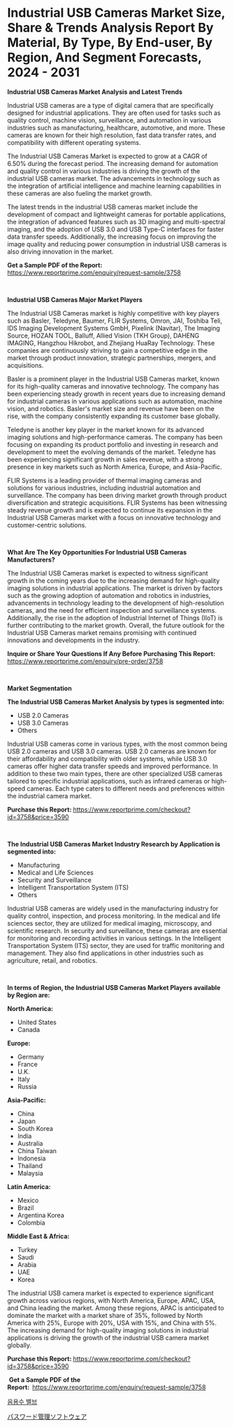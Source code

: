 <p><h1>Industrial USB Cameras Market Size, Share & Trends Analysis Report By Material, By Type, By End-user, By Region, And Segment Forecasts, 2024 - 2031</h1></p><p><strong>Industrial USB Cameras Market Analysis and Latest Trends</strong></p>
<p><p>Industrial USB cameras are a type of digital camera that are specifically designed for industrial applications. They are often used for tasks such as quality control, machine vision, surveillance, and automation in various industries such as manufacturing, healthcare, automotive, and more. These cameras are known for their high resolution, fast data transfer rates, and compatibility with different operating systems.</p><p>The Industrial USB Cameras Market is expected to grow at a CAGR of 6.50% during the forecast period. The increasing demand for automation and quality control in various industries is driving the growth of the industrial USB cameras market. The advancements in technology such as the integration of artificial intelligence and machine learning capabilities in these cameras are also fueling the market growth.</p><p>The latest trends in the industrial USB cameras market include the development of compact and lightweight cameras for portable applications, the integration of advanced features such as 3D imaging and multi-spectral imaging, and the adoption of USB 3.0 and USB Type-C interfaces for faster data transfer speeds. Additionally, the increasing focus on improving the image quality and reducing power consumption in industrial USB cameras is also driving innovation in the market.</p></p>
<p><strong>Get a Sample PDF of the Report:&nbsp;</strong> <a href="https://www.reportprime.com/enquiry/request-sample/3758">https://www.reportprime.com/enquiry/request-sample/3758</a></p>
<p>&nbsp;</p>
<p><strong>Industrial USB Cameras Major Market Players</strong></p>
<p><p>The Industrial USB Cameras market is highly competitive with key players such as Basler, Teledyne, Baumer, FLIR Systems, Omron, JAI, Toshiba Teli, IDS Imaging Development Systems GmbH, Pixelink (Navitar), The Imaging Source, HOZAN TOOL, Balluff, Allied Vision (TKH Group), DAHENG IMAGING, Hangzhou Hikrobot, and Zhejiang HuaRay Technology. These companies are continuously striving to gain a competitive edge in the market through product innovation, strategic partnerships, mergers, and acquisitions.</p><p>Basler is a prominent player in the Industrial USB Cameras market, known for its high-quality cameras and innovative technology. The company has been experiencing steady growth in recent years due to increasing demand for industrial cameras in various applications such as automation, machine vision, and robotics. Basler's market size and revenue have been on the rise, with the company consistently expanding its customer base globally.</p><p>Teledyne is another key player in the market known for its advanced imaging solutions and high-performance cameras. The company has been focusing on expanding its product portfolio and investing in research and development to meet the evolving demands of the market. Teledyne has been experiencing significant growth in sales revenue, with a strong presence in key markets such as North America, Europe, and Asia-Pacific.</p><p>FLIR Systems is a leading provider of thermal imaging cameras and solutions for various industries, including industrial automation and surveillance. The company has been driving market growth through product diversification and strategic acquisitions. FLIR Systems has been witnessing steady revenue growth and is expected to continue its expansion in the Industrial USB Cameras market with a focus on innovative technology and customer-centric solutions.</p></p>
<p>&nbsp;</p>
<p><strong>What Are The Key Opportunities For Industrial USB Cameras Manufacturers?</strong></p>
<p><p>The Industrial USB Cameras market is expected to witness significant growth in the coming years due to the increasing demand for high-quality imaging solutions in industrial applications. The market is driven by factors such as the growing adoption of automation and robotics in industries, advancements in technology leading to the development of high-resolution cameras, and the need for efficient inspection and surveillance systems. Additionally, the rise in the adoption of Industrial Internet of Things (IIoT) is further contributing to the market growth. Overall, the future outlook for the Industrial USB Cameras market remains promising with continued innovations and developments in the industry.</p></p>
<p><strong>Inquire or Share Your Questions If Any Before Purchasing This Report:</strong> <a href="https://www.reportprime.com/enquiry/pre-order/3758">https://www.reportprime.com/enquiry/pre-order/3758</a></p>
<p>&nbsp;</p>
<p><strong>Market Segmentation</strong></p>
<p><strong>The Industrial USB Cameras Market Analysis by types is segmented into:</strong></p>
<p><ul><li>USB 2.0 Cameras</li><li>USB 3.0 Cameras</li><li>Others</li></ul></p>
<p><p>Industrial USB cameras come in various types, with the most common being USB 2.0 cameras and USB 3.0 cameras. USB 2.0 cameras are known for their affordability and compatibility with older systems, while USB 3.0 cameras offer higher data transfer speeds and improved performance. In addition to these two main types, there are other specialized USB cameras tailored to specific industrial applications, such as infrared cameras or high-speed cameras. Each type caters to different needs and preferences within the industrial camera market.</p></p>
<p><strong>Purchase this Report:&nbsp;</strong><a href="https://www.reportprime.com/checkout?id=3758&price=3590">https://www.reportprime.com/checkout?id=3758&price=3590</a></p>
<p>&nbsp;</p>
<p><strong>The Industrial USB Cameras Market Industry Research by Application is segmented into:</strong></p>
<p><ul><li>Manufacturing</li><li>Medical and Life Sciences</li><li>Security and Surveillance</li><li>Intelligent Transportation System (ITS)</li><li>Others</li></ul></p>
<p><p>Industrial USB cameras are widely used in the manufacturing industry for quality control, inspection, and process monitoring. In the medical and life sciences sector, they are utilized for medical imaging, microscopy, and scientific research. In security and surveillance, these cameras are essential for monitoring and recording activities in various settings. In the Intelligent Transportation System (ITS) sector, they are used for traffic monitoring and management. They also find applications in other industries such as agriculture, retail, and robotics.</p></p>
<p>&nbsp;</p>
<p><strong>In terms of Region, the Industrial USB Cameras Market Players available by Region are:</strong></p>
<p>
    <p> <strong> North America: </strong>
        <ul>
            <li>United States</li>
            <li>Canada</li>
        </ul>
        </p> 
    <p> <strong> Europe: </strong>
        <ul>
            <li>Germany</li>
            <li>France</li>
            <li>U.K.</li>
            <li>Italy</li>
            <li>Russia</li>
        </ul>
        </p> 
    <p> <strong> Asia-Pacific: </strong>
        <ul>
            <li>China</li>
            <li>Japan</li>
            <li>South Korea</li>
            <li>India</li>
            <li>Australia</li>
            <li>China Taiwan</li>
            <li>Indonesia</li>
            <li>Thailand</li>
            <li>Malaysia</li>
        </ul>
        </p> 
    <p> <strong> Latin America: </strong>
        <ul>
            <li>Mexico</li>
            <li>Brazil</li>
            <li>Argentina Korea</li>
            <li>Colombia</li>
        </ul>
        </p> 
    <p> <strong> Middle East & Africa: </strong>
        <ul>
            <li>Turkey</li>
            <li>Saudi</li>
            <li>Arabia</li>
            <li>UAE</li>
            <li>Korea</li>
        </ul>
    </p>
    </p>
<p><p>The industrial USB camera market is expected to experience significant growth across various regions, with North America, Europe, APAC, USA, and China leading the market. Among these regions, APAC is anticipated to dominate the market with a market share of 35%, followed by North America with 25%, Europe with 20%, USA with 15%, and China with 5%. The increasing demand for high-quality imaging solutions in industrial applications is driving the growth of the industrial USB camera market globally.</p></p>
<p><strong>Purchase this Report: </strong><a href="https://www.reportprime.com/checkout?id=3758&price=3590">https://www.reportprime.com/checkout?id=3758&price=3590</a></p>
<p>&nbsp;<strong>Get a Sample PDF of the Report:&nbsp;&nbsp;</strong><a href="https://www.reportprime.com/enquiry/request-sample/3758">https://www.reportprime.com/enquiry/request-sample/3758</a></p>
<p><strong></strong></p>
<p><p><a href="https://github.com/qpfbabw35734906/Market-Research-Report-List-1/blob/main/991074613757.md">음용수 밸브</a></p><p><a href="https://medium.com/@rexkhler2023/%E3%83%91%E3%82%B9%E3%83%AF%E3%83%BC%E3%83%89%E7%AE%A1%E7%90%86%E3%82%BD%E3%83%95%E3%83%88%E3%82%A6%E3%82%A7%E3%82%A2%E5%B8%82%E5%A0%B4%E3%81%AE%E3%83%A1%E3%83%88%E3%83%AA%E3%83%83%E3%82%AF%E3%82%B9%E3%82%92%E8%A7%A3%E8%AA%AD%E3%81%99%E3%82%8B-%E3%82%B7%E3%82%A7%E3%82%A2-%E3%83%88%E3%83%AC%E3%83%B3%E3%83%89-%E3%81%8A%E3%82%88%E3%81%B3%E6%88%90%E9%95%B7%E3%83%91%E3%82%BF%E3%83%BC%E3%83%B3-5d1fc6dedc81">パスワード管理ソフトウェア</a></p></p>